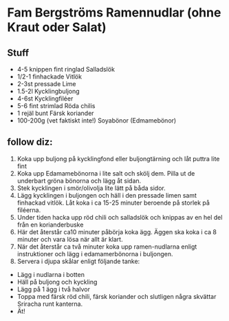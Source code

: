 # Fam Bergströms Ramennudlar (ohne Kraut oder Salat)

## Stuff

- 4-5 knippen fint ringlad Salladslök
- 1/2-1 finhackade Vitlök
- 2-3st pressade Lime
- 1.5-2l Kycklingbuljong
- 4-6st Kycklingfiléer
- 5-6 fint strimlad Röda chilis
- 1 rejäl bunt Färsk koriander
- 100-200g (vet faktiskt inte!) Soyabönor (Edmamebönor)

## follow diz:

1. Koka upp buljong på kycklingfond eller buljongtärning och låt puttra lite fint
2. Koka upp Edamamebönorna i lite salt och skölj dem. Pilla ut de underbart gröna bönorna och lägg åt sidan.
3. Stek kycklingen i smör/olivolja lite lätt på båda sidor.
4. Lägg kycklingen i buljongen och häll i den pressade limen samt finhackad vitlök. Låt koka i ca 15-25 minuter beroende på storlek på filéerna.
5. Under tiden hacka upp röd chili och salladslök och knippas av en hel del från en korianderbuske
6. Här det återstår ca10 minuter påbörja koka ägg. Äggen ska koka i ca 8 minuter och vara lösa när allt är klart.
7. När det återstår ca två minuter koka upp ramen-nudlarna enligt instruktioner och lägg i edamamerbönorna i buljongen.
8. Servera i djupa skålar enligt följande tanke:

  - Lägg i nudlarna i botten
  - Häll på buljong och kyckling
  - Lägg på 1 ägg i två halvor
  - Toppa med färsk röd chili, färsk koriander och slutligen några skvättar Sriracha runt kanterna.
  - Ät!
